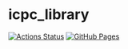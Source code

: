 # icpc_library
[![Actions Status](https://github.com/ebi-fly13/icpc_library/workflows/verify/badge.svg)](https://github.com/ebi-fly13/icpc_library/actions)
[![GitHub Pages](https://img.shields.io/static/v1?label=GitHub+Pages&message=+&color=brightgreen&logo=github)](https://beet-aizu.github.io/library/)
